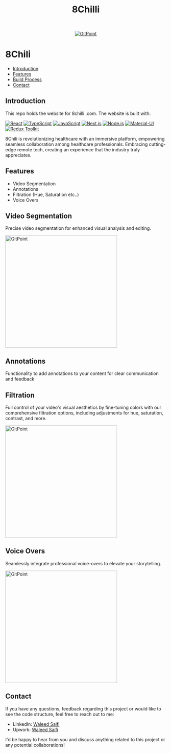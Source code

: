 <h1 align="center"> 8Chilli </h1> <br>
<p align="center">
  <a href="https://gitpoint.co/">
    <img alt="GitPoint" title="GitPoint" src="https://static.wixstatic.com/media/173f6c_03b6ed08714e4a4ba3cbc7b79221fd02~mv2.png/v1/fit/w_2500,h_1330,al_c/173f6c_03b6ed08714e4a4ba3cbc7b79221fd02~mv2.png" >
  </a>
</p>



# 8Chili



- [Introduction](#introduction)
- [Features](#features)
- [Build Process](#build-process)
- [Contact](#contact)








## Introduction

This repo holds the website for 8chilli .com. The website is built with:

[![React](https://img.shields.io/badge/React-17.x-blue)](https://reactjs.org/)
[![TypeScript](https://img.shields.io/badge/TypeScript-4.x-blue)](https://www.typescriptlang.org/)
[![JavaScript](https://img.shields.io/badge/JavaScript-ES6-yellow)](https://www.ecma-international.org/ecma-262/6.0/)
[![Next.js](https://img.shields.io/badge/Next.js-12.x-lightgrey)](https://nextjs.org/)
[![Node.js](https://img.shields.io/badge/Node.js-16.x-green)](https://nodejs.org/)
[![Material-UI](https://img.shields.io/badge/Material--UI-5.x-blueviolet)](https://mui.com/)
[![Redux Toolkit](https://img.shields.io/badge/Redux%20Toolkit-1.x-purple)](https://redux-toolkit.js.org/)



8Chili is revolutionizing healthcare with an immersive platform, empowering seamless collaboration among healthcare professionals. Embracing cutting-edge remote tech, creating an experience that the industry truly appreciates.
## Features

- Video Segmentation
- Annotations
- Filtration (Hue, Saturation etc..)
- Voice Overs


## Video Segmentation

Precise video segmentation for enhanced visual analysis and editing.

 <img alt="GitPoint" title="CT SCAN" src="https://d2c0db5b8fb27c1c9887-9b32efc83a6b298bb22e7a1df0837426.ssl.cf2.rackcdn.com/12297225-chest-ct-3d-reconstructed-2140x1364.png#2140x1364" width="350px" >



## Annotations

Functionality to add annotations to your content for clear communication and feedback




## Filtration

Full control of your video's visual aesthetics by fine-tuning colors with our comprehensive filtration options, including adjustments for hue, saturation, contrast, and more.


 <img alt="GitPoint" title="CT SCAN" src="https://d2c0db5b8fb27c1c9887-9b32efc83a6b298bb22e7a1df0837426.ssl.cf2.rackcdn.com/12297225-chest-ct-3d-reconstructed-2140x1364.png#2140x1364" width="350px" >


## Voice Overs
Seamlessly integrate professional voice-overs to elevate your storytelling.

 <img alt="GitPoint" title="GitPoint" src="https://assets.toptal.io/images?url=https%3A%2F%2Fbs-uploads.toptal.io%2Fblackfish-uploads%2Fcomponents%2Fblog_post_page%2Fcontent%2Fcover_image_file%2Fcover_image%2F1291930%2Fregular_1708x683_cover-designing-a-vui-93e1e3efe4e9489fdfeed319cbb38f4c.png" width="350px" >





## Contact

If you have any questions, feedback regarding this project or would like to see the code structure, feel free to reach out to me:


- LinkedIn: [Waleed Saifi](https://www.linkedin.com/in/javascript-web-developer/)
- Upwork: [Waleed Saifi](https://www.upwork.com/freelancers/waleedsaifi0890)


I'd be happy to hear from you and discuss anything related to this project or any potential collaborations!
